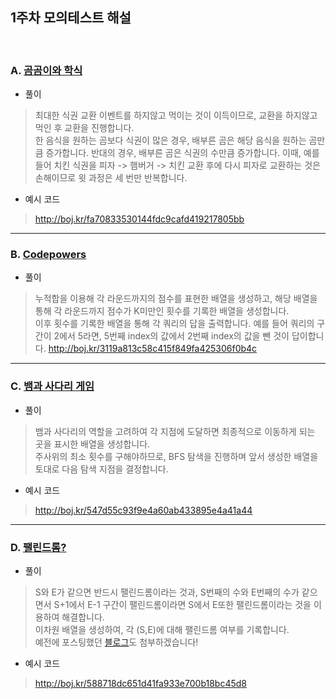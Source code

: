 ## 1주차 모의테스트 해설
<br>

### A. [곰곰이와 학식](https://www.acmicpc.net/problem/26070)
- 풀이
>최대한 식권 교환 이벤트를 하지않고 먹이는 것이 이득이므로, 교환을 하지않고 먹인 후 교환을 진행합니다.<br>
한 음식을 원하는 곰보다 식권이 많은 경우, 배부른 곰은 해당 음식을 원하는 곰만큼 증가합니다. 반대의 경우, 배부른 곰은 식권의 수만큼 증가합니다.
이때, 예를 들어 치킨 식권을 피자 -> 햄버거 -> 치킨 교환 후에 다시 피자로 교환하는 것은 손해이므로 윗 과정은 세 번만 반복합니다.
- 예시 코드
>http://boj.kr/fa70833530144fdc9cafd419217805bb

****************************

### B. [Codepowers](https://www.acmicpc.net/problem/26007)
- 풀이
>누적합을 이용해 각 라운드까지의 점수를 표현한 배열을 생성하고, 해당 배열을 통해 각 라운드까지 점수가 K미만인 횟수를 기록한 배열을 생성합니다.<br>
이후 횟수를 기록한 배열을 통해 각 쿼리의 답을 출력합니다. 예를 들어 쿼리의 구간이 2에서 5라면, 5번째 index의 값에서 2번째 index의 값을 뺀 것이 답이합니다.
>http://boj.kr/3119a813c58c415f849fa425306f0b4c


****************************

### C. [뱀과 사다리 게임](https://www.acmicpc.net/problem/16928)
- 풀이
>뱀과 사다리의 역할을 고려하여 각 지점에 도달하면 최종적으로 이동하게 되는 곳을 표시한 배열을 생성합니다.<br>
주사위의 최소 횟수를 구해야하므로, BFS 탐색을 진행하며 앞서 생성한 배열을 토대로 다음 탐색 지점을 결정합니다.
- 예시 코드
>http://boj.kr/547d55c93f9e4a60ab433895e4a41a44

****************************

### D. [팰린드롬?](https://www.acmicpc.net/problem/10942)
- 풀이
>S와 E가 같으면 반드시 팰린드롬이라는 것과, S번째의 수와 E번째의 수가 같으면서 S+1에서 E-1 구간이 팰린드롬이라면 S에서 E또한 팰린드롬이라는 것을 이용하여 해결합니다.<br>
이차원 배열을 생성하여, 각 (S,E)에 대해 팰린드롬 여부를 기록합니다.<br>
예전에 포스팅했던 [블로그](https://velog.io/@engus525/백준-10942번-팰린드롬)도 첨부하겠습니다!
- 예시 코드
>http://boj.kr/588718dc651d41fa933e700b18bc45d8


